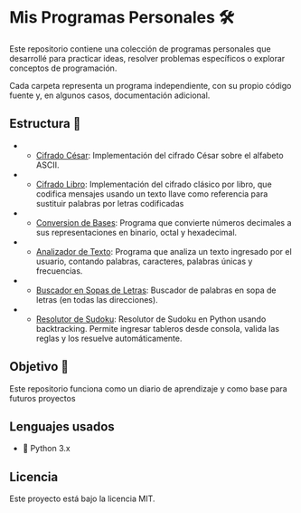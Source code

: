 # Mis Programas Personales 🛠️

Este repositorio contiene una colección de programas personales que desarrollé para practicar ideas, resolver problemas específicos o explorar conceptos de programación.

Cada carpeta representa un programa independiente, con su propio código fuente y, en algunos casos, documentación adicional.

## Estructura 📁

- - [Cifrado César](cifrado_cesar/cifrado.py): Implementación del cifrado César sobre el alfabeto ASCII.
- - [Cifrado Libro](cifrado_libro/cifrado_libro.py): Implementación del cifrado clásico por libro, que codifica mensajes usando un texto llave como referencia para sustituir palabras por letras codificadas
- - [Conversion de Bases](conversion-bases/conversion-bases.py): Programa que convierte números decimales a sus representaciones en binario, octal y hexadecimal.
- - [Analizador de Texto](analizador-texto-basico/analizador-texto.py): Programa que analiza un texto ingresado por el usuario, contando palabras, caracteres, palabras únicas y frecuencias.
- - [Buscador en Sopas de Letras](buscador-sopa-letras/buscador-sopa-letras.py): Buscador de palabras en sopa de letras (en todas las direcciones).
- - [Resolutor de Sudoku](resolutor-sudoku/resolutor-sudoku.py): Resolutor de Sudoku en Python usando backtracking. Permite ingresar tableros desde consola, valida las reglas y los resuelve automáticamente.

## Objetivo 🎯

Este repositorio funciona como un diario de aprendizaje y como base para futuros proyectos

## Lenguajes usados

- 🐍 Python 3.x

## Licencia

Este proyecto está bajo la licencia MIT.

